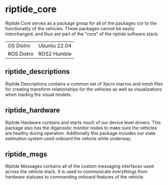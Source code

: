 # riptide_core
Riptide Core serves as a package group for all of the packages cor to the functionality of the vehicles. These packages cannot be easily interchanged, and thus are part of the "core" of the riptide software stack.

|            |              |
|------------|--------------|
| OS Distro  | Ubuntu 22.04 |
| ROS Distro | ROS2 Humble  |

## riptide_descriptions
Riptide Descriptions contains a common set of Xacro macros and mesh files for creating transform relationships for the vehicles as well as visualizations when loading the visual models. 

## riptide_hardware
Riptide Hardware contains and starts much of our device level drivers. This package also has the diganostic monitor nodes to make sure the vehicles are healthy during operation. Addtionally this package includes our state estimation system used onboard the vehicle while underway.

## riptide_msgs
Riptide Messages contains all of the custom messaging interfaces used across the vehicle stack. It is used to communicate everythings from hardware statuses to commanding onboard features of the vehicle.
